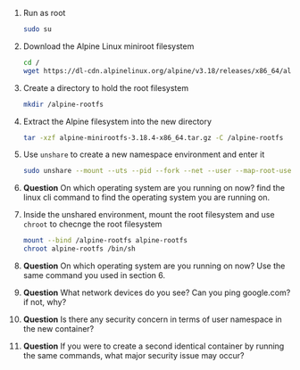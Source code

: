 1. Run as root
   ```bash
   sudo su
   ```
2. Download the Alpine Linux miniroot filesystem
   ```bash
   cd /
   wget https://dl-cdn.alpinelinux.org/alpine/v3.18/releases/x86_64/alpine-minirootfs-3.18.4-x86_64.tar.gz
   ```
3. Create a directory to hold the root filesystem
   ```bash
   mkdir /alpine-rootfs
   ```

4. Extract the Alpine filesystem into the new directory
   ```bash
   tar -xzf alpine-minirootfs-3.18.4-x86_64.tar.gz -C /alpine-rootfs
   ```
5. Use `unshare` to create a new namespace environment and enter it
   ```bash
   sudo unshare --mount --uts --pid --fork --net --user --map-root-user --ipc --mount-proc /bin/bash
   ```
6. **Question** On which operating system are you running on now? find the linux cli command to find the operating system you are running on.

7. Inside the unshared environment, mount the root filesystem and use `chroot` to checnge the root filesystem
   ```bash
   mount --bind /alpine-rootfs alpine-rootfs
   chroot alpine-rootfs /bin/sh
   ```
8. **Question** On which operating system are you running on now? Use the same command you used in section 6.
9. **Question** What network devices do you see? Can you ping google.com? if not, why?
10. **Question** Is there any security concern in terms of user namespace in the new container?
11. **Question** If you were to create a second identical container by running the same commands, what major security issue may occur?




